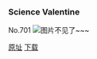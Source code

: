 ### Science Valentine
No.701
![图片不见了~~~](https://imgs.xkcd.com/comics/science_valentine.png)

[原址](https://xkcd.com//701) [下载](https://imgs.xkcd.com/comics/science_valentine.png)

